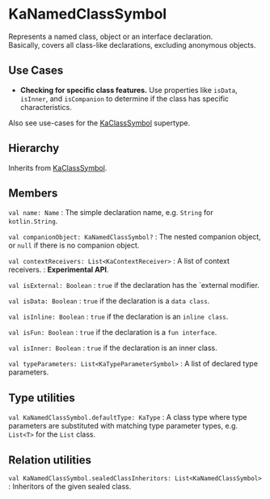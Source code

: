 # KaNamedClassSymbol

Represents a named class, object or an interface declaration.  
Basically, covers all class-like declarations, excluding anonymous objects.

## Use Cases

* **Checking for specific class features.** Use properties like `isData`, `isInner`, and `isCompanion` to
  determine if the class has specific characteristics.

Also see use-cases for the [KaClassSymbol](KaClassSymbol.md#use-cases) supertype.

## Hierarchy

Inherits from [KaClassSymbol](KaClassSymbol.md).

## Members

`val name: Name`
: The simple declaration name, e.g. `String` for `kotlin.String`.

`val companionObject: KaNamedClassSymbol?`
: The nested companion object, or `null` if there is no companion object.

`val contextReceivers: List<KaContextReceiver>`
: A list of context receivers.
: **Experimental API**.

`val isExternal: Boolean`
: `true` if the declaration has the `external modifier.

`val isData: Boolean`
: `true` if the declaration is a `data class`.

`val isInline: Boolean`
: `true` if the declaration is an `inline class`.

`val isFun: Boolean`
: `true` if the declaration is a `fun interface`.

`val isInner: Boolean`
: `true` if the declaration is an inner class.

`val typeParameters: List<KaTypeParameterSymbol>`
: A list of declared type parameters.

## Type utilities

`val KaNamedClassSymbol.defaultType: KaType`
: A class type where type parameters are substituted with matching type parameter types, 
e.g. `List<T>` for the `List` class.

## Relation utilities

`val KaNamedClassSymbol.sealedClassInheritors: List<KaNamedClassSymbol>`
: Inheritors of the given sealed class.